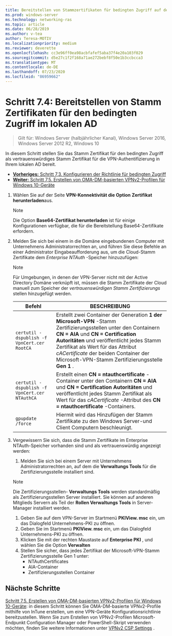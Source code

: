 ```yaml
---
title: Bereitstellen von Stammzertifikaten für bedingten Zugriff auf der lokalen AD-Instanz
ms.prod: windows-server
ms.technology: networking-ras
ms.topic: article
ms.date: 06/28/2019
ms.author: v-tea
author: Teresa-MOTIV
ms.localizationpriority: medium
ms.reviewer: deverette
ms.openlocfilehash: cc3e96ff0ea98acbfafef5aba37f4e20a103f029
ms.sourcegitcommit: d5e27c1f2f168a71ae272bebf8f50e1b3ccbcca3
ms.translationtype: MT
ms.contentlocale: de-DE
ms.lasthandoff: 07/23/2020
ms.locfileid: "86959662"
---
```

# <a name="step-74-deploy-conditional-access-root-certificates-to-on-premises-ad"></a>Schritt 7.4: Bereitstellen von Stamm Zertifikaten für den bedingten Zugriff im lokalen AD

>Gilt für: Windows Server (halbjährlicher Kanal), Windows Server 2016, Windows Server 2012 R2, Windows 10

In diesem Schritt stellen Sie das Stamm Zertifikat für den bedingten Zugriff als vertrauenswürdiges Stamm Zertifikat für die VPN-Authentifizierung in Ihrem lokalen AD bereit.

- [**Vorheriges:** Schritt 7,3. Konfigurieren der Richtlinie für bedingten Zugriff](vpn-config-conditional-access-policy.md)
- [**Weiter:** Schritt 7,5. Erstellen von OMA-DM-basierten VPNv2-Profilen für Windows 10-Geräte](vpn-create-oma-dm-based-vpnv2-profiles.md)

1. Wählen Sie auf der Seite **VPN-Konnektivität die Option** **Zertifikat herunterladen**aus.

   >[!NOTE]
   >Die Option **Base64-Zertifikat herunterladen** ist für einige Konfigurationen verfügbar, die für die Bereitstellung Base64-Zertifikate erfordern.

2. Melden Sie sich bei einem in die Domäne eingebundenen Computer mit Unternehmens Administratorrechten an, und führen Sie diese Befehle an einer Administrator Eingabeaufforderung aus, um die Cloud-Stamm Zertifikate dem *Enterprise NTAuth* -Speicher hinzuzufügen:

   >[!NOTE]
   >Für Umgebungen, in denen der VPN-Server nicht mit der Active Directory Domäne verknüpft ist, müssen die Stamm Zertifikate der Cloud manuell zum Speicher der _vertrauenswürdigen Stamm Zertifizierungs_ stellen hinzugefügt werden.

   | Befehl | BESCHREIBUNG |
   | --- | --- |
   | `certutil -dspublish -f VpnCert.cer RootCA` | Erstellt zwei Container der Generation **1 der Microsoft-VPN** -Stamm Zertifizierungsstellen unter den Containern **CN = AIA** und **CN = Certification Autoritäten** und veröffentlicht jedes Stamm Zertifikat als Wert für das Attribut _cACertificate_ der beiden Container der Microsoft-VPN-Stamm Zertifizierungsstelle **Gen 1** . |
   | `certutil -dspublish -f VpnCert.cer NTAuthCA` | Erstellt einen **CN = ntauthcertificate** -Container unter den Containern **CN = AIA** und **CN = Certification Autoritäten** und veröffentlicht jedes Stamm Zertifikat als Wert für das _cACertificate_ -Attribut des **CN = ntauthcertificate** -Containers. |
   | `gpupdate /force` | Hiermit wird das Hinzufügen der Stamm Zertifikate zu den Windows Server-und Client Computern beschleunigt. |

3. Vergewissern Sie sich, dass die Stamm Zertifikate im Enterprise NTAuth-Speicher vorhanden sind und als vertrauenswürdig angezeigt werden:
   1. Melden Sie sich bei einem Server mit Unternehmens Administratorrechten an, auf dem die **Verwaltungs Tools** für die Zertifizierungsstelle installiert sind.

   >[!NOTE]
   >Die Zertifizierungsstellen- **Verwaltungs Tools** werden standardmäßig als Zertifizierungsstellen Server installiert. Sie können auf anderen Mitglieds Servern als Teil der **Rollen Verwaltungs Tools** in Server-Manager installiert werden.

   1. Geben Sie auf dem VPN-Server im Startmenü **PKIView. msc** ein, um das Dialogfeld Unternehmens-PKI zu öffnen.
   1. Geben Sie im Startmenü **PKIView. msc** ein, um das Dialogfeld Unternehmens-PKI zu öffnen.
   1. Klicken Sie mit der rechten Maustaste auf **Enterprise PKI** , und wählen Sie die Option **Verwalten**
   1. Stellen Sie sicher, dass jedes Zertifikat der Microsoft-VPN-Stamm Zertifizierungsstelle Gen 1 unter:
      - NTAuthCertificates
      - AIA-Container
      - Zertifizierungsstellen Container

## <a name="next-steps"></a>Nächste Schritte

[Schritt 7,5. Erstellen von OMA-DM-basierten VPNv2-Profilen für Windows 10-Geräte](vpn-create-oma-dm-based-vpnv2-profiles.md): in diesem Schritt können Sie OMA-DM-basierte VPNv2-Profile mithilfe von InTune erstellen, um eine VPN-Geräte Konfigurationsrichtlinie bereitzustellen. Wenn Sie zum Erstellen von VPNv2-Profilen Microsoft-Endpunkt Configuration Manager oder PowerShell-Skript verwenden möchten, finden Sie weitere Informationen unter [VPNv2 CSP Settings](/windows/client-management/mdm/vpnv2-csp) .
